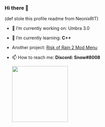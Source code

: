 ### Hi there 👋

(def stole this profile readme from NeonixRIT)


<ul>
<li><p>🔭 I’m currently working on: Umbra 3.0</p>
</li>
<li><p>🌱 I’m currently learning: <strong>C++</strong></p> 
</li>
<li><p>Another project: <a href="https://github.com/Aquatic-Labs/Umbra-Mod-Menu">Risk of Rain 2 Mod Menu</a></p>
</li>
<li><p>📫 How to reach me: <strong>Discord: Snow#8008</strong></p>
</li>


 <div>
  <a href="https://github.com/AquaticLabs">
  <img height="180em" src="https://github-readme-stats.vercel.app/api?username=AquaticLabs&show_icons=true&theme=dracula&include_all_commits=true&count_private=true"/>
</div>
